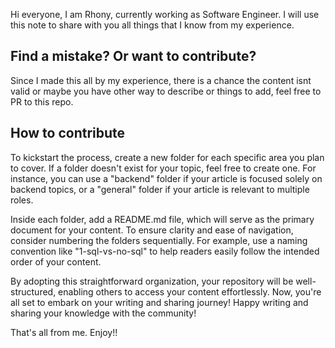 Hi everyone, I am Rhony, currently working as Software Engineer. I will use this note to share with you all things that I know from my experience.

## Find a mistake? Or want to contribute?
Since I made this all by my experience, there is a chance the content isnt valid or maybe you have other way to describe or things to add, feel free to PR to this repo.

## How to contribute
To kickstart the process, create a new folder for each specific area you plan to cover. If a folder doesn't exist for your topic, feel free to create one. For instance, you can use a "backend" folder if your article is focused solely on backend topics, or a "general" folder if your article is relevant to multiple roles.

Inside each folder, add a README.md file, which will serve as the primary document for your content. To ensure clarity and ease of navigation, consider numbering the folders sequentially. For example, use a naming convention like "1-sql-vs-no-sql" to help readers easily follow the intended order of your content.

By adopting this straightforward organization, your repository will be well-structured, enabling others to access your content effortlessly. Now, you're all set to embark on your writing and sharing journey! Happy writing and sharing your knowledge with the community!


That's all from me. Enjoy!!